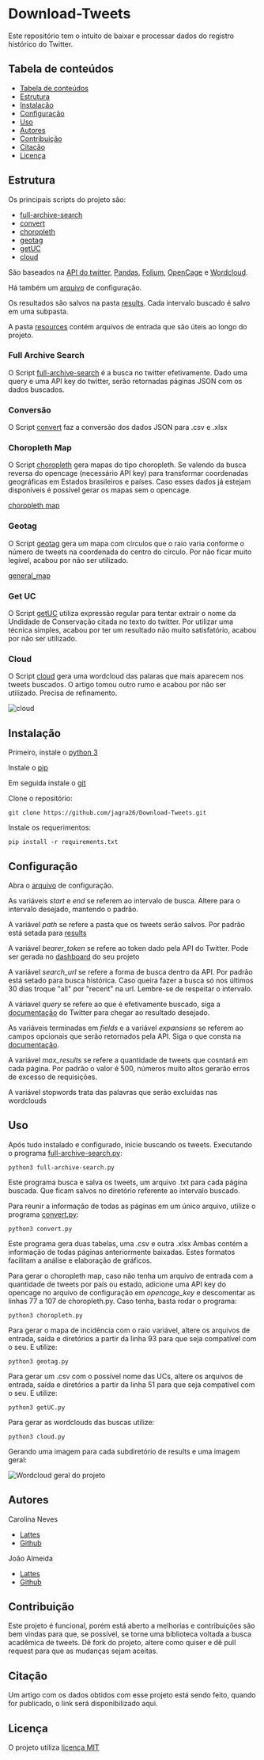 # Download-Tweets
Este repositório tem o intuito de baixar e processar
dados do registro histórico do Twitter.

## Tabela de conteúdos
- [Tabela de conteúdos](#tabela-de-conteúdos)
- [Estrutura](#estrutura)
- [Instalação](#instalação)
- [Configuração](#configuração)
- [Uso](#uso)
- [Autores](#autores)
- [Contribuição](#contribuição)
- [Citação](#citação)
- [Licença](#licença)

## Estrutura
Os principais scripts do projeto são:

* [full-archive-search](src/full-archive-search.py)
* [convert](src/convert.py)
* [choropleth](src/choropleth.py)
* [geotag](src/geotag.py)
* [getUC](src/getUC.py)
* [cloud](src/cloud.py)

São baseados na [API do twitter](https://github.com/twitterdev/Twitter-API-v2-sample-code),
[Pandas](https://pandas.pydata.org), [Folium](https://python-visualization.github.io/folium/),
[OpenCage](https://opencagedata.com) e [Wordcloud](https://github.com/amueller/word_cloud).

Há também um [arquivo](variables.py) de configuração.

Os resultados são salvos na pasta [results](results/).
Cada intervalo buscado é salvo em uma subpasta.

A pasta [resources](src/resources/) contém arquivos de entrada que são úteis ao longo do projeto.

### Full Archive Search

O Script [full-archive-search](src/full-archive-search.py) é a busca no twitter efetivamente. Dado uma query e uma API key do twitter, serão retornadas páginas JSON com os dados buscados.

### Conversão

O Script [convert](src/convert.py) faz a conversão dos dados JSON para .csv e .xlsx

### Choropleth Map

O Script [choropleth](src/choropleth.py) gera mapas do tipo choropleth. Se valendo da busca reversa do opencage (necessário API key) para transformar coordenadas geográficas em Estados brasileiros e países. Caso esses dados já estejam disponíveis é possível gerar os mapas sem o opencage.

[choropleth map](src/results/maps/choropleth_country.html)

### Geotag

O Script [geotag](src/geotag.py) gera um mapa com círculos que o raio varia conforme o número de tweets na coordenada do centro do círculo. Por não ficar muito legível, acabou por não ser utilizado.


[general_map](src/results/maps/general_map.html)

### Get UC 

O Script [getUC](src/getUC.py) utiliza expressão regular para tentar extrair o nome da Undidade de Conservação citada no texto do twitter. Por utilizar uma técnica simples, acabou por ter um resultado não muito satisfatório, acabou por não ser utilizado.

### Cloud

O Script [cloud](src/cloud.py) gera uma wordcloud das palaras que mais aparecem nos tweets buscados. O artigo tomou outro rumo e acabou por não ser utilizado. Precisa de refinamento.

![cloud](src/results/cloud.png)

## Instalação

Primeiro, instale o [python 3](https://realpython.com/installing-python/)

Instale o [pip](https://pip.pypa.io/en/stable/installing/)

Em seguida instale o [git](https://git-scm.com/downloads)

Clone o repositório: 
 
 ```
git clone https://github.com/jagra26/Download-Tweets.git
 ```

Instale os requerimentos:

 ```
pip install -r requirements.txt
 ```

## Configuração

Abra o [arquivo](variables.py) de configuração.

As variáveis *start* e *end* se referem ao intervalo de busca.
Altere para o intervalo desejado, mantendo o padrão.

A variável *path* se refere a pasta que os tweets serão salvos.
Por padrão está setada para [results](results/)

A variável *bearer_token* se refere ao token dado pela API do Twitter.
Pode ser gerada no [dashboard](https://developer.twitter.com/en/portal/dashboard)
do seu projeto

A variável *search_url* se refere a forma de busca dentro da API.
Por padrão está setado para busca histórica. Caso queira fazer a busca
só nos últimos 30 dias troque "all" por "recent" na url. Lembre-se de 
respeitar o intervalo.

A váriavel *query* se refere ao que é efetivamente buscado, siga a [documentação](https://developer.twitter.com/en/docs/tutorials/building-high-quality-filters)
do Twitter para chegar ao resultado desejado.

As variáveis terminadas em *fields* e a variável *expansions*
se referem ao campos opcionais que serão retornados pela API. 
Siga o que consta na [documentação](https://developer.twitter.com/en/docs/twitter-api/tweets/filtered-stream/api-reference/get-tweets-search-stream).

A variável *max_results* se refere a quantidade de tweets 
que cosntará em cada página. Por padrão o valor é 500, números muito altos
gerarão erros de excesso de requisições.

A variável stopwords trata das palavras que serão excluidas nas wordclouds
## Uso

Após tudo instalado e configurado, inicie buscando os tweets.
Executando o programa [full-archive-search.py](full-archive-search.py):
```
python3 full-archive-search.py
```
Este programa busca e salva os tweets, um arquivo .txt para cada página buscada.
Que ficam salvos no diretório referente ao intervalo buscado.

Para reunir a informação de todas as páginas em um único arquivo, 
utilize o programa [convert.py](convert.py):
```
python3 convert.py
```
Este programa gera duas tabelas, uma .csv e outra .xlsx
Ambas contém a informação de todas páginas anteriormente 
baixadas. Estes formatos facilitam a análise e elaboração
de gráficos.

Para gerar o choropleth map, caso não tenha um arquivo de entrada com a quantidade de tweets por país ou estado, adicione uma API key do opencage
no arquivo de configuração em *opencage_key* e descomentar as linhas 77 a 107 de choropleth.py. Caso tenha, basta rodar o programa: 

```
python3 choropleth.py
```
Para gerar o mapa de incidência com o raio variável, altere os arquivos de entrada, saída e diretórios a partir da linha 93 para que seja compatível com o seu.
E utilize:
```
python3 geotag.py
```

Para gerar um .csv com o possível nome das UCs, altere os arquivos de entrada, saída e diretórios a partir da linha 51 para que seja compatível com o seu.
E utilize:
```
python3 getUC.py
```

Para gerar as wordclouds das buscas utilize:
```
python3 cloud.py
```
Gerando uma imagem para cada subdiretório de results e uma imagem geral:

![Wordcloud geral do projeto](cloud.png)

## Autores

Carolina Neves
  * [Lattes](http://lattes.cnpq.br/6552839552231088)
  * [Github](https://github.com/carolinaneves-ufal) 

João Almeida
  * [Lattes](http://lattes.cnpq.br/7977737909149890)
  * [Github](https://github.com/jagra26)

## Contribuição

Este projeto é funcional, porém está aberto a melhorias e contribuições são bem vindas para que, se possível, se torne uma biblioteca voltada a busca acadêmica de tweets. Dê fork do projeto, altere como quiser e dê pull request para que as mudanças sejam aceitas.

## Citação

Um artigo com os dados obtidos com esse projeto está sendo feito, quando for publicado, o link será disponibilizado aqui.

## Licença

O projeto utiliza [licença MIT](LICENSE.txt)
